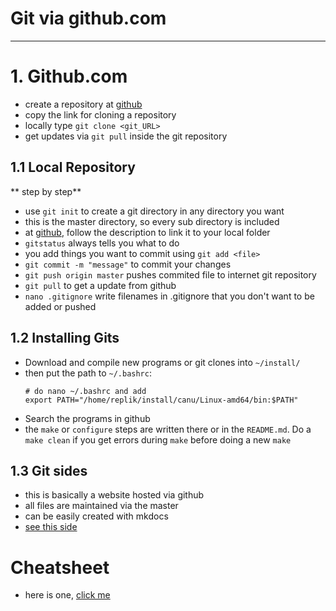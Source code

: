 Git via github.com
===
____

# 1. Github.com
* create a repository at [github](https://github.com/)
* copy the link for cloning a repository
* locally type `git clone <git_URL>`
* get updates via `git pull` inside the git repository

## 1.1 Local Repository

** step by step**

* use `git init` to create a git directory in any directory you want
* this is the master directory, so every sub directory is included
* at [github](https://github.com/), follow the description to link it to your local folder
* `gitstatus` always tells you what to do
* you add things you want to commit using `git add <file>`
* `git commit -m "message"` to commit your changes
* `git push origin master` pushes commited file to internet git repository
* `git pull` to get a update from github
* `nano .gitignore` write filenames in .gitignore that you don't want to be added or pushed

## 1.2 Installing Gits
* Download and compile new programs or git clones into `~/install/`
* then put the path to `~/.bashrc`:
    ```b
    # do nano ~/.bashrc and add
    export PATH="/home/replik/install/canu/Linux-amd64/bin:$PATH"
    ```
*   Search the programs in github
*   the `make` or `configure` steps are written there or in the `README.md`. Do a `make clean` if you get errors during `make` before doing a new `make`

## 1.3 Git sides
* this is basically a website hosted via github
* all files are maintained via the master
* can be easily created with mkdocs
* [see this side](../tools/mkdocs.md)

# Cheatsheet

* here is one, [click me](https://education.github.com/git-cheat-sheet-education.pdf)

